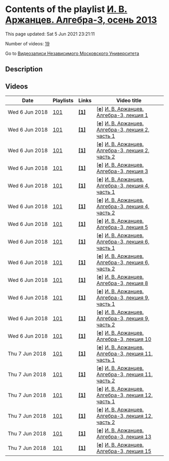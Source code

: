 # Contents of the playlist [И. В. Аржанцев. Алгебра-3, осень 2013](https://www.youtube.com/playlist?list=PLp9ABVh6_x4H52YxrWoJn0sS3XSoK9_Il)

This page updated: Sat 5 Jun 2021 23:21:11

Number of videos: [19](#videos)

Go to [Видеозаписи Независимого Московского Университета](../README.md)

## Description



## Videos

|Date|Playlists|Links|Video title|
|---|---|---|---|
| Wed&nbsp;6&nbsp;Jun&nbsp;2018 | [101](../playlists/101 "И. В. Аржанцев. Алгебра-3, осень 2013") | [**[1]**](http://ium.mccme.ru/f13/algebra-3.html) | [[**e**](https://studio.youtube.com/video/qabEwZobthY/edit "Edit")] [И. В. Аржанцев. Алгебра-3, лекция 1](https://www.youtube.com/watch?v=qabEwZobthY&list=PLp9ABVh6_x4H52YxrWoJn0sS3XSoK9_Il "Спецкурс рекомендован для 2 курса и старше. &#013;3 сентября 2013 г. 17:30, НМУ 310 (Большой Власьевский пер., 11)&#013;http://ium.mccme.ru/f13/algebra-3.html") |
| Wed&nbsp;6&nbsp;Jun&nbsp;2018 | [101](../playlists/101 "И. В. Аржанцев. Алгебра-3, осень 2013") | [**[1]**](http://ium.mccme.ru/f13/algebra-3.html) | [[**e**](https://studio.youtube.com/video/mr6TWgDpsMI/edit "Edit")] [И. В. Аржанцев. Алгебра-3, лекция 2, часть 1](https://www.youtube.com/watch?v=mr6TWgDpsMI&list=PLp9ABVh6_x4H52YxrWoJn0sS3XSoK9_Il "Спецкурс рекомендован для 2 курса и старше. &#013;10 сентября 2013 г. 17:30, НМУ 310 (Большой Власьевский пер., 11)&#013;http://ium.mccme.ru/f13/algebra-3.html") |
| Wed&nbsp;6&nbsp;Jun&nbsp;2018 | [101](../playlists/101 "И. В. Аржанцев. Алгебра-3, осень 2013") | [**[1]**](http://ium.mccme.ru/f13/algebra-3.html) | [[**e**](https://studio.youtube.com/video/MC_nzuadz9o/edit "Edit")] [И. В. Аржанцев. Алгебра-3, лекция 2, часть 2](https://www.youtube.com/watch?v=MC_nzuadz9o&list=PLp9ABVh6_x4H52YxrWoJn0sS3XSoK9_Il "Спецкурс рекомендован для 2 курса и старше. &#013;10 сентября 2013 г. 17:30, НМУ 310 (Большой Власьевский пер., 11)&#013;http://ium.mccme.ru/f13/algebra-3.html") |
| Wed&nbsp;6&nbsp;Jun&nbsp;2018 | [101](../playlists/101 "И. В. Аржанцев. Алгебра-3, осень 2013") | [**[1]**](http://ium.mccme.ru/f13/algebra-3.html) | [[**e**](https://studio.youtube.com/video/nNs3D3KArsE/edit "Edit")] [И. В. Аржанцев. Алгебра-3, лекция 3](https://www.youtube.com/watch?v=nNs3D3KArsE&list=PLp9ABVh6_x4H52YxrWoJn0sS3XSoK9_Il "Спецкурс рекомендован для 2 курса и старше. &#013;17 сентября 2013 г. 17:30, НМУ 310 (Большой Власьевский пер., 11)&#013;http://ium.mccme.ru/f13/algebra-3.html") |
| Wed&nbsp;6&nbsp;Jun&nbsp;2018 | [101](../playlists/101 "И. В. Аржанцев. Алгебра-3, осень 2013") | [**[1]**](http://ium.mccme.ru/f13/algebra-3.html) | [[**e**](https://studio.youtube.com/video/R8col3HDoYU/edit "Edit")] [И. В. Аржанцев. Алгебра-3, лекция 4, часть 1](https://www.youtube.com/watch?v=R8col3HDoYU&list=PLp9ABVh6_x4H52YxrWoJn0sS3XSoK9_Il "Спецкурс рекомендован для 2 курса и старше. &#013;24 сентября 2013 г. 17:30, НМУ 310 (Большой Власьевский пер., 11)&#013;http://ium.mccme.ru/f13/algebra-3.html") |
| Wed&nbsp;6&nbsp;Jun&nbsp;2018 | [101](../playlists/101 "И. В. Аржанцев. Алгебра-3, осень 2013") | [**[1]**](http://ium.mccme.ru/f13/algebra-3.html) | [[**e**](https://studio.youtube.com/video/MZk3kRTcTn0/edit "Edit")] [И. В. Аржанцев. Алгебра-3, лекция 4, часть 2](https://www.youtube.com/watch?v=MZk3kRTcTn0&list=PLp9ABVh6_x4H52YxrWoJn0sS3XSoK9_Il "Спецкурс рекомендован для 2 курса и старше. &#013;24 сентября 2013 г. 17:30, НМУ 310 (Большой Власьевский пер., 11)&#013;http://ium.mccme.ru/f13/algebra-3.html") |
| Wed&nbsp;6&nbsp;Jun&nbsp;2018 | [101](../playlists/101 "И. В. Аржанцев. Алгебра-3, осень 2013") | [**[1]**](http://ium.mccme.ru/f13/algebra-3.html) | [[**e**](https://studio.youtube.com/video/MoR2W-lVwqM/edit "Edit")] [И. В. Аржанцев. Алгебра-3, лекция 5](https://www.youtube.com/watch?v=MoR2W-lVwqM&list=PLp9ABVh6_x4H52YxrWoJn0sS3XSoK9_Il "Спецкурс рекомендован для 2 курса и старше. &#013;1 октября 2013 г. 17:30, НМУ 310 (Большой Власьевский пер., 11)&#013;http://ium.mccme.ru/f13/algebra-3.html") |
| Wed&nbsp;6&nbsp;Jun&nbsp;2018 | [101](../playlists/101 "И. В. Аржанцев. Алгебра-3, осень 2013") | [**[1]**](http://ium.mccme.ru/f13/algebra-3.html) | [[**e**](https://studio.youtube.com/video/jXgX6eJNkBw/edit "Edit")] [И. В. Аржанцев. Алгебра-3, лекция 6, часть 1](https://www.youtube.com/watch?v=jXgX6eJNkBw&list=PLp9ABVh6_x4H52YxrWoJn0sS3XSoK9_Il "Спецкурс рекомендован для 2 курса и старше. &#013;8 октября 2013 г. 17:30, НМУ 310 (Большой Власьевский пер., 11)&#013;http://ium.mccme.ru/f13/algebra-3.html") |
| Wed&nbsp;6&nbsp;Jun&nbsp;2018 | [101](../playlists/101 "И. В. Аржанцев. Алгебра-3, осень 2013") | [**[1]**](http://ium.mccme.ru/f13/algebra-3.html) | [[**e**](https://studio.youtube.com/video/awO4sOFOFhg/edit "Edit")] [И. В. Аржанцев. Алгебра-3, лекция 6, часть 2](https://www.youtube.com/watch?v=awO4sOFOFhg&list=PLp9ABVh6_x4H52YxrWoJn0sS3XSoK9_Il "Спецкурс рекомендован для 2 курса и старше. &#013;8 октября 2013 г. 17:30, НМУ 310 (Большой Власьевский пер., 11)&#013;http://ium.mccme.ru/f13/algebra-3.html") |
| Wed&nbsp;6&nbsp;Jun&nbsp;2018 | [101](../playlists/101 "И. В. Аржанцев. Алгебра-3, осень 2013") | [**[1]**](http://ium.mccme.ru/f13/algebra-3.html) | [[**e**](https://studio.youtube.com/video/KoOc9WBe3Ks/edit "Edit")] [И. В. Аржанцев. Алгебра-3, лекция 8](https://www.youtube.com/watch?v=KoOc9WBe3Ks&list=PLp9ABVh6_x4H52YxrWoJn0sS3XSoK9_Il "Спецкурс рекомендован для 2 курса и старше. &#013;22 октября 2013 г. 17:30, НМУ 310 (Большой Власьевский пер., 11)&#013;http://ium.mccme.ru/f13/algebra-3.html") |
| Wed&nbsp;6&nbsp;Jun&nbsp;2018 | [101](../playlists/101 "И. В. Аржанцев. Алгебра-3, осень 2013") | [**[1]**](http://ium.mccme.ru/f13/algebra-3.html) | [[**e**](https://studio.youtube.com/video/ti_t1GIwQmg/edit "Edit")] [И. В. Аржанцев. Алгебра-3, лекция 9, часть 1](https://www.youtube.com/watch?v=ti_t1GIwQmg&list=PLp9ABVh6_x4H52YxrWoJn0sS3XSoK9_Il "Спецкурс рекомендован для 2 курса и старше. &#013;29 октября 2013 г. 17:30, НМУ 310 (Большой Власьевский пер., 11)&#013;http://ium.mccme.ru/f13/algebra-3.html") |
| Wed&nbsp;6&nbsp;Jun&nbsp;2018 | [101](../playlists/101 "И. В. Аржанцев. Алгебра-3, осень 2013") | [**[1]**](http://ium.mccme.ru/f13/algebra-3.html) | [[**e**](https://studio.youtube.com/video/qJfyBrQWU8I/edit "Edit")] [И. В. Аржанцев. Алгебра-3, лекция 9, часть 2](https://www.youtube.com/watch?v=qJfyBrQWU8I&list=PLp9ABVh6_x4H52YxrWoJn0sS3XSoK9_Il "Спецкурс рекомендован для 2 курса и старше. &#013;29 октября 2013 г. 17:30, НМУ 310 (Большой Власьевский пер., 11)&#013;http://ium.mccme.ru/f13/algebra-3.html") |
| Wed&nbsp;6&nbsp;Jun&nbsp;2018 | [101](../playlists/101 "И. В. Аржанцев. Алгебра-3, осень 2013") | [**[1]**](http://ium.mccme.ru/f13/algebra-3.html) | [[**e**](https://studio.youtube.com/video/Y4pOzBvW5Rc/edit "Edit")] [И. В. Аржанцев. Алгебра-3, лекция 10](https://www.youtube.com/watch?v=Y4pOzBvW5Rc&list=PLp9ABVh6_x4H52YxrWoJn0sS3XSoK9_Il "Спецкурс рекомендован для 2 курса и старше. &#013;5 ноября 2013 г. 17:30, НМУ 310 (Большой Власьевский пер., 11)&#013;http://ium.mccme.ru/f13/algebra-3.html") |
| Thu&nbsp;7&nbsp;Jun&nbsp;2018 | [101](../playlists/101 "И. В. Аржанцев. Алгебра-3, осень 2013") | [**[1]**](http://ium.mccme.ru/f13/algebra-3.html) | [[**e**](https://studio.youtube.com/video/Qx1tBP2zmQI/edit "Edit")] [И. В. Аржанцев. Алгебра-3, лекция 11, часть 1](https://www.youtube.com/watch?v=Qx1tBP2zmQI&list=PLp9ABVh6_x4H52YxrWoJn0sS3XSoK9_Il "Спецкурс рекомендован для 2 курса и старше. &#013;12 ноября 2013 г. 17:30, НМУ 310 (Большой Власьевский пер., 11)&#013;http://ium.mccme.ru/f13/algebra-3.html") |
| Thu&nbsp;7&nbsp;Jun&nbsp;2018 | [101](../playlists/101 "И. В. Аржанцев. Алгебра-3, осень 2013") | [**[1]**](http://ium.mccme.ru/f13/algebra-3.html) | [[**e**](https://studio.youtube.com/video/dD-kQo2I4vY/edit "Edit")] [И. В. Аржанцев. Алгебра-3, лекция 11, часть 2](https://www.youtube.com/watch?v=dD-kQo2I4vY&list=PLp9ABVh6_x4H52YxrWoJn0sS3XSoK9_Il "Спецкурс рекомендован для 2 курса и старше. &#013;12 ноября 2013 г. 17:30, НМУ 310 (Большой Власьевский пер., 11)&#013;http://ium.mccme.ru/f13/algebra-3.html") |
| Thu&nbsp;7&nbsp;Jun&nbsp;2018 | [101](../playlists/101 "И. В. Аржанцев. Алгебра-3, осень 2013") | [**[1]**](http://ium.mccme.ru/f13/algebra-3.html) | [[**e**](https://studio.youtube.com/video/kHmXd93h3ck/edit "Edit")] [И. В. Аржанцев. Алгебра-3, лекция 12, часть 1](https://www.youtube.com/watch?v=kHmXd93h3ck&list=PLp9ABVh6_x4H52YxrWoJn0sS3XSoK9_Il "Спецкурс рекомендован для 2 курса и старше. &#013;19 ноября 2013 г. 17:30, НМУ 310 (Большой Власьевский пер., 11)&#013;http://ium.mccme.ru/f13/algebra-3.html") |
| Thu&nbsp;7&nbsp;Jun&nbsp;2018 | [101](../playlists/101 "И. В. Аржанцев. Алгебра-3, осень 2013") | [**[1]**](http://ium.mccme.ru/f13/algebra-3.html) | [[**e**](https://studio.youtube.com/video/FiE83dnPRz8/edit "Edit")] [И. В. Аржанцев. Алгебра-3, лекция 12, часть 2](https://www.youtube.com/watch?v=FiE83dnPRz8&list=PLp9ABVh6_x4H52YxrWoJn0sS3XSoK9_Il "Спецкурс рекомендован для 2 курса и старше. &#013;19 ноября 2013 г. 17:30, НМУ 310 (Большой Власьевский пер., 11)&#013;http://ium.mccme.ru/f13/algebra-3.html") |
| Thu&nbsp;7&nbsp;Jun&nbsp;2018 | [101](../playlists/101 "И. В. Аржанцев. Алгебра-3, осень 2013") | [**[1]**](http://ium.mccme.ru/f13/algebra-3.html) | [[**e**](https://studio.youtube.com/video/fOC2sWD-zE0/edit "Edit")] [И. В. Аржанцев. Алгебра-3, лекция 13](https://www.youtube.com/watch?v=fOC2sWD-zE0&list=PLp9ABVh6_x4H52YxrWoJn0sS3XSoK9_Il "Спецкурс рекомендован для 2 курса и старше. &#013;26 ноября 2013 г. 17:30, НМУ 310 (Большой Власьевский пер., 11)&#013;http://ium.mccme.ru/f13/algebra-3.html") |
| Thu&nbsp;7&nbsp;Jun&nbsp;2018 | [101](../playlists/101 "И. В. Аржанцев. Алгебра-3, осень 2013") | [**[1]**](http://ium.mccme.ru/f13/algebra-3.html) | [[**e**](https://studio.youtube.com/video/FUY_55n01xA/edit "Edit")] [И. В. Аржанцев. Алгебра-3, лекция 15](https://www.youtube.com/watch?v=FUY_55n01xA&list=PLp9ABVh6_x4H52YxrWoJn0sS3XSoK9_Il "Спецкурс рекомендован для 2 курса и старше. &#013;10 декабря 2013 г. 17:30, НМУ 310 (Большой Власьевский пер., 11)&#013;http://ium.mccme.ru/f13/algebra-3.html") |
